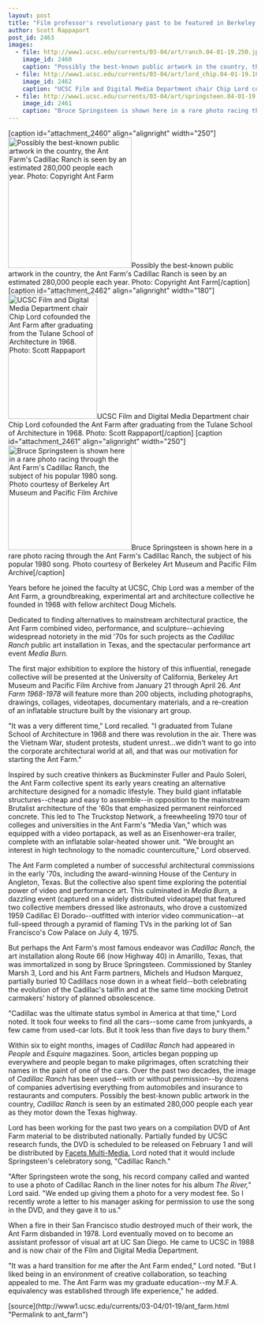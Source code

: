 ```yaml
---
layout: post
title: "Film professor's revolutionary past to be featured in Berkeley Art Museum retrospective and new DVD"
author: Scott Rappaport
post_id: 2463
images:
  - file: http://www1.ucsc.edu/currents/03-04/art/ranch.04-01-19.250.jpg
    image_id: 2460
    caption: "Possibly the best-known public artwork in the country, the Ant Farm's Cadillac Ranch is seen by an estimated 280,000 people each year. Photo: Copyright Ant Farm"
  - file: http://www1.ucsc.edu/currents/03-04/art/lord_chip.04-01-19.180.jpg
    image_id: 2462
    caption: "UCSC Film and Digital Media Department chair Chip Lord cofounded the Ant Farm after graduating from the Tulane School of Architecture in 1968. Photo: Scott Rappaport"
  - file: http://www1.ucsc.edu/currents/03-04/art/springsteen.04-01-19.250.jpg
    image_id: 2461
    caption: "Bruce Springsteen is shown here in a rare photo racing through the Ant Farm's Cadillac Ranch, the subject of his popular 1980 song. Photo courtesy of Berkeley Art Museum and Pacific Film Archive"
---
```


[caption id="attachment_2460" align="alignright" width="250"]<a href="http://localhost/mysite/wp-content/uploads/2004/01/ranch.04-01-19.250.jpg"><img class="size-full wp-image-2460" src="http://localhost/mysite/wp-content/uploads/2004/01/ranch.04-01-19.250.jpg" alt="Possibly the best-known public artwork in the country, the Ant Farm's Cadillac Ranch is seen by an estimated 280,000 people each year. Photo: Copyright Ant Farm" width="250" height="265" /></a>Possibly the best-known public artwork in the country, the Ant Farm's Cadillac Ranch is seen by an estimated 280,000 people each year. Photo: Copyright Ant Farm[/caption]
[caption id="attachment_2462" align="alignright" width="180"]<a href="http://localhost/mysite/wp-content/uploads/2004/01/lord_chip.04-01-19.180.jpg"><img class="size-full wp-image-2462" src="http://localhost/mysite/wp-content/uploads/2004/01/lord_chip.04-01-19.180.jpg" alt="UCSC Film and Digital Media Department chair Chip Lord cofounded the Ant Farm after graduating from the Tulane School of Architecture in 1968. Photo: Scott Rappaport" width="180" height="252" /></a>UCSC Film and Digital Media Department chair Chip Lord cofounded the Ant Farm after graduating from the Tulane School of Architecture in 1968. Photo: Scott Rappaport[/caption]
[caption id="attachment_2461" align="alignright" width="250"]<a href="http://localhost/mysite/wp-content/uploads/2004/01/springsteen.04-01-19.250.jpg"><img class="size-full wp-image-2461" src="http://localhost/mysite/wp-content/uploads/2004/01/springsteen.04-01-19.250.jpg" alt="Bruce Springsteen is shown here in a rare photo racing through the Ant Farm's Cadillac Ranch, the subject of his popular 1980 song. Photo courtesy of Berkeley Art Museum and Pacific Film Archive" width="250" height="212" /></a>Bruce Springsteen is shown here in a rare photo racing through the Ant Farm's Cadillac Ranch, the subject of his popular 1980 song. Photo courtesy of Berkeley Art Museum and Pacific Film Archive[/caption]
<p>
  Years before he joined the faculty at UCSC, Chip Lord was a member of the Ant Farm, a groundbreaking, experimental art and architecture collective he founded in 1968 with fellow architect Doug Michels.
</p>
<p>
  Dedicated to finding alternatives to mainstream architectural practice, the Ant Farm combined video, performance, and sculpture--achieving widespread notoriety in the mid '70s for such projects as the <i>Cadillac Ranch</i> public art installation in Texas, and the spectacular performance art event <i>Media Burn.</i><br>
</p>
<p>
  The first major exhibition to explore the history of this influential, renegade collective will be presented at the University of California, Berkeley Art Museum and Pacific Film Archive from January 21 through April 26. <i>Ant Farm 1968-1978</i> will feature more than 200 objects, including photographs, drawings, collages, videotapes, documentary materials, and a re-creation of an inflatable structure built by the visionary art group.<br>
</p>
<p>
  "It was a very different time," Lord recalled. "I graduated from Tulane School of Architecture in 1968 and there was revolution in the air. There was the Vietnam War, student protests, student unrest...we didn't want to go into the corporate architectural world at all, and that was our motivation for starting the Ant Farm."<br>
</p>
<p>
  Inspired by such creative thinkers as Buckminster Fuller and Paulo Soleri, the Ant Farm collective spent its early years creating an alternative architecture designed for a nomadic lifestyle. They build giant inflatable structures--cheap and easy to assemble--in opposition to the mainstream Brutalist architecture of the '60s that emphasized permanent reinforced concrete. This led to The Truckstop Network, a freewheeling 1970 tour of colleges and universities in the Ant Farm's "Media Van," which was equipped with a video portapack, as well as an Eisenhower-era trailer, complete with an inflatable solar-heated shower unit. "We brought an interest in high technology to the nomadic counterculture," Lord observed.<br>
</p>
<p>
  The Ant Farm completed a number of successful architectural commissions in the early '70s, including the award-winning House of the Century in Angleton, Texas. But the collective also spent time exploring the potential power of video and performance art. This culminated in <i>Media Burn,</i> a dazzling event (captured on a widely distributed videotape) that featured two collective members dressed like astronauts, who drove a customized 1959 Cadillac El Dorado--outfitted with interior video communication--at full-speed through a pyramid of flaming TVs in the parking lot of San Francisco's Cow Palace on July 4, 1975.<br>
</p>
<p>
  But perhaps the Ant Farm's most famous endeavor was <i>Cadillac Ranch,</i> the art installation along Route 66 (now Highway 40) in Amarillo, Texas, that was immortalized in song by Bruce Springsteen. Commissioned by Stanley Marsh 3, Lord and his Ant Farm partners, Michels and Hudson Marquez, partially buried 10 Cadillacs nose down in a wheat field--both celebrating the evolution of the Cadillac's tailfin and at the same time mocking Detroit carmakers' history of planned obsolescence.<br>
</p>
<p>
  "Cadillac was the ultimate status symbol in America at that time," Lord noted. It took four weeks to find all the cars--some came from junkyards, a few came from used-car lots. But it took less than five days to bury them."<br>
</p>
<p>
  Within six to eight months, images of <i>Cadillac Ranch</i> had appeared in <i>People</i> and <i>Esquire</i> magazines. Soon, articles began popping up everywhere and people began to make pilgrimages, often scratching their names in the paint of one of the cars. Over the past two decades, the image of <i>Cadillac Ranch</i> has been used--with or without permission--by dozens of companies advertising everything from automobiles and insurance to restaurants and computers. Possibly the best-known public artwork in the country, <i>Cadillac Ranch</i> is seen by an estimated 280,000 people each year as they motor down the Texas highway.<br>
</p>
<p>
  Lord has been working for the past two years on a compilation DVD of Ant Farm material to be distributed nationally. Partially funded by UCSC research funds, the DVD is scheduled to be released on February 1 and will be distributed by <a href="http://www.facets.org">Facets Multi-Media.</a> Lord noted that it would include Springsteen's celebratory song, "Cadillac Ranch."<br>
</p>
<p>
  "After Springsteen wrote the song, his record company called and wanted to use a photo of Cadillac Ranch in the liner notes for his album <i>The River,"</i> Lord said. "We ended up giving them a photo for a very modest fee. So I recently wrote a letter to his manager asking for permission to use the song in the DVD, and they gave it to us."
</p>
<p>
  When a fire in their San Francisco studio destroyed much of their work, the Ant Farm disbanded in 1978. Lord eventually moved on to become an assistant professor of visual art at UC San Diego. He came to UCSC in 1988 and is now chair of the Film and Digital Media Department.<br>
</p>
<p>
  "It was a hard transition for me after the Ant Farm ended," Lord noted. "But I liked being in an environment of creative collaboration, so teaching appealed to me. The Ant Farm was my graduate education--my M.F.A. equivalency was established through life experience," he added.<br>
</p>
[source](http://www1.ucsc.edu/currents/03-04/01-19/ant_farm.html "Permalink to ant_farm")

